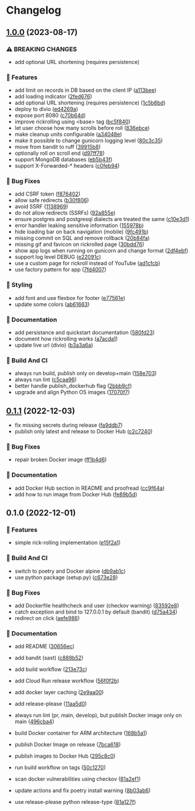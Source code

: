 # Changelog

## [1.0.0](https://github.com/derlin/rickroller/compare/v0.1.1...v1.0.0) (2023-08-17)


### ⚠ BREAKING CHANGES

* add optional URL shortening (requires persistence)

### 🚀 Features

* add limit on records in DB based on the client IP ([a113bee](https://github.com/derlin/rickroller/commit/a113beee9cacbfa4b9fc25af41149a456dba47c7))
* add loading indicator ([2fed676](https://github.com/derlin/rickroller/commit/2fed6762621dd0b8334cd4d38b9a6c179263a917))
* add optional URL shortening (requires persistence) ([1c5b6bd](https://github.com/derlin/rickroller/commit/1c5b6bd922a879061153f1a33aaf8dd33483f0c5))
* deploy to divio ([ed4269a](https://github.com/derlin/rickroller/commit/ed4269adf02c0490a993eb70e8479895c96c5aea))
* expose port 8080 ([c70b64d](https://github.com/derlin/rickroller/commit/c70b64d3f1a4fd096a7d1b96fd15265306917963))
* improve rickrolling using &lt;base&gt; tag ([bc5f840](https://github.com/derlin/rickroller/commit/bc5f84038e3b5eef76b1f34c70662f3cb86473bc))
* let user choose how many scrolls before roll ([836ebce](https://github.com/derlin/rickroller/commit/836ebcec200edff019c1f72d5a8630a7835fd9d3))
* make cleanup units configurable ([a34048e](https://github.com/derlin/rickroller/commit/a34048e46ca020693947e8609190255f8501e518))
* make it possible to change gunicorn logging level ([80c3c35](https://github.com/derlin/rickroller/commit/80c3c35459af2e57d97805db6da97aed2ed5f1ff))
* move from bandit to ruff ([39915b8](https://github.com/derlin/rickroller/commit/39915b84925f1fd686b7b155567ee55b46f9211a))
* optionally roll on scroll end ([d97ff78](https://github.com/derlin/rickroller/commit/d97ff78904d70a21a49f0d12cee9eec035579119))
* support MongoDB databases ([eb5b43f](https://github.com/derlin/rickroller/commit/eb5b43f6ba3648dfef91b0d0378433994d898b3f))
* support X-Forwarded-* headers ([c0feb94](https://github.com/derlin/rickroller/commit/c0feb94a4763b1076b3135a286a71cc927f4bdf2))


### 🐛 Bug Fixes

* add CSRF token ([f876402](https://github.com/derlin/rickroller/commit/f876402eb19ac392c4f1d5e7f23a1fbf8bf0c77f))
* allow safe redirects ([b30f806](https://github.com/derlin/rickroller/commit/b30f806f9755c06ebd6ed41d12c2076a05c784b9))
* avoid SSRF ([1138969](https://github.com/derlin/rickroller/commit/1138969b5a73444090eb22cae24142511b8a93a6))
* do not allow redirects (SSRFs) ([92a855e](https://github.com/derlin/rickroller/commit/92a855e21d785d78539ece2dbd3a5dc338005935))
* ensure postgres and postgresql dialects are treated the same ([c10e3d1](https://github.com/derlin/rickroller/commit/c10e3d1498952cfd570be510ba09605672a558e4))
* error handler leaking sensitive information ([155978b](https://github.com/derlin/rickroller/commit/155978b759b871fb914e2111b2342cdd8055370c))
* hide loading bar on back navigation (mobile) ([9fc491b](https://github.com/derlin/rickroller/commit/9fc491bdd069b63bdc537462b1bb324e77ee1258))
* missing commit on SQL and remove rollback ([20b84fa](https://github.com/derlin/rickroller/commit/20b84fab8124564606378b09af614c06c9d48592))
* missing gif and favicon on rickrolled page ([30bdd76](https://github.com/derlin/rickroller/commit/30bdd76a778f8f279b3bbffca20894f959afd5ad))
* show app logs when running on gunicorn and change format ([2df4ebf](https://github.com/derlin/rickroller/commit/2df4ebf1a256d94b8913737f55bff86419721f9e))
* support log level DEBUG ([e22091c](https://github.com/derlin/rickroller/commit/e22091c6baac3d9c8291a1948efbf61573aa9375))
* use a custom page for rickroll instead of YouTube ([ad1cfcb](https://github.com/derlin/rickroller/commit/ad1cfcb677d85834af4355696868ab8412dfddb0))
* use factory pattern for app ([7fd4007](https://github.com/derlin/rickroller/commit/7fd4007e3d44943806f6f2fd1692cee8b2e3077f))


### 🌈 Styling

* add font and use flexbox for footer ([e77561e](https://github.com/derlin/rickroller/commit/e77561e189b8e7467d396c2a861d0786ccab611c))
* update some colors ([ab61663](https://github.com/derlin/rickroller/commit/ab61663209c256d850132e6bf91a859dee4e41f1))


### 💬 Documentation

* add persistance and quickstart documentation ([580fd23](https://github.com/derlin/rickroller/commit/580fd23c5be29242cc8bdf0b704b5d12a7c3bc0a))
* document how rickrolling works ([a7acda1](https://github.com/derlin/rickroller/commit/a7acda1ef5990a3e40fbb2175aa1b096cef10d5e))
* update live url (divio) ([b3a3a6a](https://github.com/derlin/rickroller/commit/b3a3a6a1f837e351d330431287cea2f61ca237b5))


### 🦀 Build And CI

* always run build, publish only on develop+main ([158e703](https://github.com/derlin/rickroller/commit/158e70396da57aee76938c2ea1866488e85da2a4))
* always run lint ([c5caa96](https://github.com/derlin/rickroller/commit/c5caa9639d294d355ac445c8d236174a278e2592))
* better handle publish_dockerhub flag ([2bbb9cf](https://github.com/derlin/rickroller/commit/2bbb9cf39bff730d8ca5fd5c9ed18ef4eab0f5c4))
* upgrade and align Python OS images ([17070f7](https://github.com/derlin/rickroller/commit/17070f79d2b81b35fffb208f97c23cbd275ed3f8))

## [0.1.1](https://github.com/derlin/rickroller/compare/v0.1.0...v0.1.1) (2022-12-03)


* fix missing secrets during release ([fa9ddb7](https://github.com/derlin/rickroller/commit/fa9ddb7c35daaf0e6be32d9b02378df503d6c32f))
* publish only latest and release to Docker Hub ([c2c7240](https://github.com/derlin/rickroller/commit/c2c7240c6f1fa26255861232a2c0995cc0b5cb49))


### 🐛 Bug Fixes

* repair broken Docker image ([ff1b4d6](https://github.com/derlin/rickroller/commit/ff1b4d62803eb0490e2f792bfff3cdfde8bd0f26))


### 💬 Documentation

* add Docker Hub section in README and proofread ([cc9f64a](https://github.com/derlin/rickroller/commit/cc9f64a5d43807bbe4010f6fb8c8b2307ee8d0f6))
* add how to run image from Docker Hub ([fe89b5d](https://github.com/derlin/rickroller/commit/fe89b5d39fe2c5d3318b0220b28e1e9b111df27f))

## 0.1.0 (2022-12-01)


### 🚀 Features

* simple rick-rolling implementation ([e15f2a1](https://github.com/derlin/rickroller/commit/e15f2a1437a0fdff245b48a48e0414aa1acc577a))


### 🦀 Build And CI

* switch to poetry and Docker alpine ([db9ab1c](https://github.com/derlin/rickroller/commit/db9ab1c3136698e33aa4593c8664354d06f233f0))
* use python package (setup.py) ([c673e28](https://github.com/derlin/rickroller/commit/c673e28ad776ced773345af625de5c3e1bc29404))


### 🐛 Bug Fixes

* add Dockerfile healthcheck and user (checkov warning) ([83592e8](https://github.com/derlin/rickroller/commit/83592e8567ee6bfb01caccae5e791ab38b5ee7e0))
* catch exception and bind to 127.0.0.1 by default (bandit) ([d75a434](https://github.com/derlin/rickroller/commit/d75a434e7b1cfbd45cc8dd7676d135350ccc6493))
* redirect on click ([aefe986](https://github.com/derlin/rickroller/commit/aefe986d2203023a52a02be59fde8e2a4fa2501d))


### 💬 Documentation

* add README ([30656ec](https://github.com/derlin/rickroller/commit/30656ecf3812fd10b61e22496b8bfec042da93f2))


* add bandit (sast) ([c889b52](https://github.com/derlin/rickroller/commit/c889b5267579c7bd344638b5c2cbaed3cd388ff0))
* add build workflow ([213e73c](https://github.com/derlin/rickroller/commit/213e73c04e01aca8345b26ddf65736bc9a1e616a))
* add Cloud Run release workflow ([56f0f2b](https://github.com/derlin/rickroller/commit/56f0f2b93a19a1749a6993d956ed5201c9a7902f))
* add docker layer caching ([2e9aa00](https://github.com/derlin/rickroller/commit/2e9aa004217afae9b455b1acd88b6e247aaec1ec))
* add release-please ([11aa5d0](https://github.com/derlin/rickroller/commit/11aa5d0df9b32e1a74792e071df62fc294ef4156))
* always run lint (pr, main, develop), but publish Docker image only on main ([496cba4](https://github.com/derlin/rickroller/commit/496cba44387f2e81b47d6f8ec284b46b630005a2))
* build Docker container for ARM architecture ([168b5a1](https://github.com/derlin/rickroller/commit/168b5a1a93b60ea22d68c2832330a4a54e769761))
* publish Docker Image on release ([7bca618](https://github.com/derlin/rickroller/commit/7bca61881977087a65306c40c8164cb101a18001))
* publish images to Docker Hub ([295c8c0](https://github.com/derlin/rickroller/commit/295c8c096362ab60d90b0c7d36f07cd65d40bc19))
* run build workflow on tags ([50c1270](https://github.com/derlin/rickroller/commit/50c12706c25ba32d47aad17ee60e398e7bf9df58))
* scan docker vulnerabilities using checkov ([81a2ef1](https://github.com/derlin/rickroller/commit/81a2ef1edf15dca8c9ca7ab9dea86f63f1c99d47))
* update actions and fix poetry install warning ([8b03ab6](https://github.com/derlin/rickroller/commit/8b03ab644c8888d4bd04648977d1c1161f1cc66a))
* use release-please python release-type ([81a127f](https://github.com/derlin/rickroller/commit/81a127fb362b01c828ccba46b4ab4f161fc975dc))
